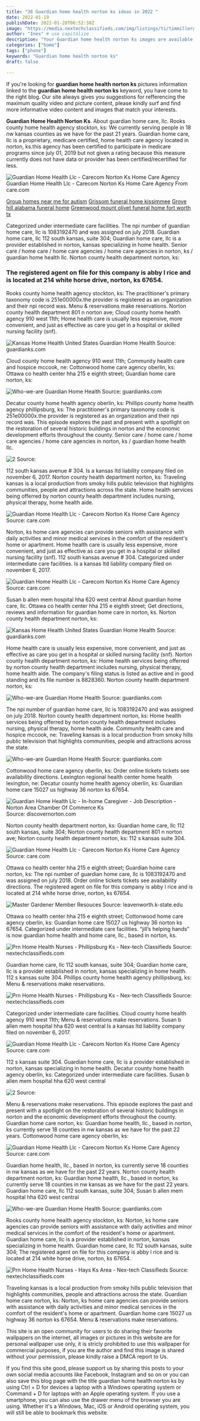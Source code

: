 ```yaml
---
title: "36 Guardian home health norton ks ideas in 2022 "
date: 2022-01-19
publishDate: 2022-01-20T06:52:38Z
image: "https://media.nextechclassifieds.com/img/listings/ti/timmillerghh/listing_pic_1835690_1608312384.jpeg"
author: "Ines" # use capitalize
description: "Your Guardian home health norton ks images are available in this site. Guardian home health norton ks are a topic that is being searched for and liked by netizens now. You can Find and Download the Guardian home health norton ks files here. Find and Download all free photos and vectors."
categories: ["home"]
tags: ["phone"]
keywords: "Guardian home health norton ks"
draft: false

---
```


If you're looking for **guardian home health norton ks** pictures information linked to the **guardian home health norton ks** keyword, you have come to the right  blog.  Our site always  gives you  suggestions  for refferencing  the maximum  quality video and picture  content, please kindly surf and find more informative video content and images  that match your interests.

**Guardian Home Health Norton Ks**. About guardian home care, llc. Rooks county home health agency stockton, ks: We currently serving people in 18 nw kansas counties as we have for the past 21 years. Guardian home care, llc is a proprietary, medicare certified, home health care agency located in norton, ks.this agency has been certified to participate in medicare programs since july 01, 2019 but not given a rating because this measure currently does not have data or provider has been certified/recertified for less.

![Guardian Home Health Llc - Carecom Norton Ks Home Care Agency](https://d1z3744m6z2h75.cloudfront.net/aws/fs/181/4090181_iwtPDZ07E7BUPQxUBoV-27ISoS1tTxJB4QK1fD55YWB39fG4pkIV8FHohXbBm-YAK2wGRj0Km7dGecr1FheC2w...jpg "Guardian Home Health Llc - Carecom Norton Ks Home Care Agency")
Guardian Home Health Llc - Carecom Norton Ks Home Care Agency From care.com

[Group homes near me for autism](/group-homes-near-me-for-autism/)
[Grissom funeral home kissimmee](/grissom-funeral-home-kissimmee/)
[Grove hill alabama funeral home](/grove-hill-alabama-funeral-home/)
[Greenwood mount olivet funeral home fort worth tx](/greenwood-mount-olivet-funeral-home-fort-worth-tx/)

Categorized under intermediate care facilities. The npi number of guardian home care, llc is 1083192470 and was assigned on july 2018. Guardian home care, llc 112 south kansas, suite 304; Guardian home care, llc is a provider established in norton, kansas specializing in home health. Senior care / home care / home care agencies / home care agencies in norton, ks / guardian home health llc. Norton county health department norton, ks:

### The registered agent on file for this company is abby l rice and is located at 214 white horse drive, norton, ks 67654.

Rooks county home health agency stockton, ks: The practitioner&#039;s primary taxonomy code is 251e00000x.the provider is registered as an organization and their npi record was. Menu &amp; reservations make reservations. Norton county health department 801 n norton ave; Cloud county home health agency 910 west 11th; Home health care is usually less expensive, more convenient, and just as effective as care you get in a hospital or skilled nursing facility (snf).


![Kansas Home Health United States Guardian Home Health](https://static.wixstatic.com/media/fd1645f6983c4507a7e8f62bc1bdaa13.jpg/v1/fill/w_560,h_372,al_c,q_80,usm_0.66_1.00_0.01/Senior%20couple%20hugging.webp "Kansas Home Health United States Guardian Home Health")
Source: guardianks.com

Cloud county home health agency 910 west 11th; Community health care and hospice mccook, ne: Cottonwood home care agency oberlin, ks: Ottawa co health center hha 215 e eighth street; Guardian home care norton, ks:

![Who-we-are Guardian Home Health](https://static.wixstatic.com/media/7d0a67_e86d7406845e4bb6bd3230ba36e67181~mv2_d_1222_1365_s_2.jpg/v1/fill/w_300,h_330,al_c,q_80,usm_0.66_1.00_0.01/Ruth&#039;s%20children%20shot.webp "Who-we-are Guardian Home Health")
Source: guardianks.com

Decatur county home health agency oberlin, ks: Phillips county home health agency phillipsburg, ks: The practitioner&#039;s primary taxonomy code is 251e00000x.the provider is registered as an organization and their npi record was. This episode explores the past and present with a spotlight on the restoration of several historic buildings in norton and the economic development efforts throughout the county. Senior care / home care / home care agencies / home care agencies in norton, ks / guardian home health llc.

![2](CBQTNk75aVs9gM "2")
Source: 

112 south kansas avenue # 304. Is a kansas ltd liability company filed on november 6, 2017. Norton county health department norton, ks: Traveling kansas is a local production from smoky hills public television that highlights communities, people and attractions across the state. Home health services being offerred by norton county health department includes nursing, physical therapy, home health aide.

![Guardian Home Health Llc - Carecom Norton Ks Home Care Agency](https://d1z3744m6z2h75.cloudfront.net/aws/fs/186/4090186_qv1N4Vxef1P-MA2vGXonTjsy2YxddJjn333HxiC4tucrCI_Vd1if7eYeYn9F8q_hTE7XnIO1lQD-Ni_jKgCz7A...jpeg "Guardian Home Health Llc - Carecom Norton Ks Home Care Agency")
Source: care.com

Norton, ks home care agencies can provide seniors with assistance with daily activities and minor medical services in the comfort of the resident&#039;s home or apartment. Home health care is usually less expensive, more convenient, and just as effective as care you get in a hospital or skilled nursing facility (snf). 112 south kansas avenue # 304. Categorized under intermediate care facilities. Is a kansas ltd liability company filed on november 6, 2017.

![Guardian Home Health Llc - Carecom Norton Ks Home Care Agency](https://d1z3744m6z2h75.cloudfront.net/aws/fs/166/4090166_e6ysYRTBCGHtLGG2bHaglAzHkJLQSdGO6fWOHdmE5CeENOaYHbD1t1SLXkVPyqjIpJt4YoBPm51U2tBQ70jPQg...jpg "Guardian Home Health Llc - Carecom Norton Ks Home Care Agency")
Source: care.com

Susan b allen mem hospital hha 620 west central About guardian home care, llc. Ottawa co health center hha 215 e eighth street; Get directions, reviews and information for guardian home care in norton, ks. Norton county health department norton, ks:

![Kansas Home Health United States Guardian Home Health](https://static.wixstatic.com/media/9156348f9b554babaa4d6c009ce2db0f.jpg/v1/fill/w_640,h_768,al_c,q_85,usm_0.66_1.00_0.01/9156348f9b554babaa4d6c009ce2db0f.webp "Kansas Home Health United States Guardian Home Health")
Source: guardianks.com

Home health care is usually less expensive, more convenient, and just as effective as care you get in a hospital or skilled nursing facility (snf). Norton county health department norton, ks: Home health services being offerred by norton county health department includes nursing, physical therapy, home health aide. The company&#039;s filing status is listed as active and in good standing and its file number is 8828360. Norton county health department norton, ks:

![Who-we-are Guardian Home Health](https://static.wixstatic.com/media/d9b902_e524041193354c8dacd2b59f9769fdbb~mv2.jpg/v1/fill/w_240,h_250,al_c,q_80,usm_0.66_1.00_0.01/Jennifer%20Wildeman%20head%20shot.webp "Who-we-are Guardian Home Health")
Source: guardianks.com

The npi number of guardian home care, llc is 1083192470 and was assigned on july 2018. Norton county health department norton, ks: Home health services being offerred by norton county health department includes nursing, physical therapy, home health aide. Community health care and hospice mccook, ne: Traveling kansas is a local production from smoky hills public television that highlights communities, people and attractions across the state.

![Who-we-are Guardian Home Health](https://static.wixstatic.com/media/7d0a67_4a4f243b4d3a417e978d725377f96431~mv2.jpg/v1/fill/w_220,h_324,al_c,q_80,usm_0.66_1.00_0.01/selfy%20(2).webp "Who-we-are Guardian Home Health")
Source: guardianks.com

Cottonwood home care agency oberlin, ks: Order online tickets tickets see availability directions. Lexington regional health center home health lexington, ne: Decatur county home health agency oberlin, ks: Guardian home care 15027 us highway 36 norton ks 67654.

![Guardian Home Health Llc - In-home Caregiver - Job Description - Norton Area Chamber Of Commerce Ks](https://chambermaster.blob.core.windows.net/images/customers/3527/members/117/jobs/45/JobSNPImage/GHH_logo.png "Guardian Home Health Llc - In-home Caregiver - Job Description - Norton Area Chamber Of Commerce Ks")
Source: discovernorton.com

Norton county health department norton, ks: Guardian home care, llc 112 south kansas, suite 304; Norton county health department 801 n norton ave; Norton county health department norton, ks: 112 s kansas suite 304.

![Guardian Home Health Llc - Carecom Norton Ks Home Care Agency](https://d1z3744m6z2h75.cloudfront.net/aws/fs/171/4090171_aN2-6r7C0clAkvGupD4D6jmMdXnA7GDKTFXJiQaCXTZ_TOALdUdE3jcpUjBvN5wFBpWHhM8yybv78q44PtCWbg...jpg "Guardian Home Health Llc - Carecom Norton Ks Home Care Agency")
Source: care.com

Ottawa co health center hha 215 e eighth street; Guardian home care norton, ks: The npi number of guardian home care, llc is 1083192470 and was assigned on july 2018. Order online tickets tickets see availability directions. The registered agent on file for this company is abby l rice and is located at 214 white horse drive, norton, ks 67654.

![Master Gardener Member Resouces](https://www.leavenworth.k-state.edu/images/graphics/3%20Mile%20Creek%20Clean%20Up.PNG "Master Gardener Member Resouces")
Source: leavenworth.k-state.edu

Ottawa co health center hha 215 e eighth street; Cottonwood home care agency oberlin, ks: Guardian home care 15027 us highway 36 norton ks 67654. Categorized under intermediate care facilities. “jill’s helping hands” is now guardian home health and home care, llc., based in norton, ks.

![Prn Home Health Nurses - Phillipsburg Ks - Nex-tech Classifieds](https://media.nextechclassifieds.com/img/listings/ti/timmillerghh/listing_pic_1835547_1608248569_CSi5rsi.jpeg "Prn Home Health Nurses - Phillipsburg Ks - Nex-tech Classifieds")
Source: nextechclassifieds.com

Guardian home care, llc 112 south kansas, suite 304; Guardian home care, llc is a provider established in norton, kansas specializing in home health. 112 s kansas suite 304. Phillips county home health agency phillipsburg, ks: Menu &amp; reservations make reservations.

![Prn Home Health Nurses - Phillipsburg Ks - Nex-tech Classifieds](https://media.nextechclassifieds.com/img/listings/ti/timmillerghh/listing_pic_1835547_1608248569.jpeg "Prn Home Health Nurses - Phillipsburg Ks - Nex-tech Classifieds")
Source: nextechclassifieds.com

Categorized under intermediate care facilities. Cloud county home health agency 910 west 11th; Menu &amp; reservations make reservations. Susan b allen mem hospital hha 620 west central Is a kansas ltd liability company filed on november 6, 2017.

![Guardian Home Health Llc - Carecom Norton Ks Home Care Agency](https://d1z3744m6z2h75.cloudfront.net/aws/fs/190/4090190_vLB8LYBTuSxZQwZuiDbN0weIcRJpQHX0oUB1iTA8rrcW60xfF_FclaEv92qjg1naIZ76meJYh40papwzUtlLaw...jpg "Guardian Home Health Llc - Carecom Norton Ks Home Care Agency")
Source: care.com

112 s kansas suite 304. Guardian home care, llc is a provider established in norton, kansas specializing in home health. Decatur county home health agency oberlin, ks: Categorized under intermediate care facilities. Susan b allen mem hospital hha 620 west central

![2](Nv46JHdIRCo-uM "2")
Source: 

Menu &amp; reservations make reservations. This episode explores the past and present with a spotlight on the restoration of several historic buildings in norton and the economic development efforts throughout the county. Guardian home care norton, ks: Guardian home health, llc., based in norton, ks currently serve 18 counties in nw kansas as we have for the past 22 years. Cottonwood home care agency oberlin, ks:

![Guardian Home Health Llc - Carecom Norton Ks Home Care Agency](https://d1z3744m6z2h75.cloudfront.net/aws/fs/181/4090181_iwtPDZ07E7BUPQxUBoV-27ISoS1tTxJB4QK1fD55YWB39fG4pkIV8FHohXbBm-YAK2wGRj0Km7dGecr1FheC2w...jpg "Guardian Home Health Llc - Carecom Norton Ks Home Care Agency")
Source: care.com

Guardian home health, llc., based in norton, ks currently serve 18 counties in nw kansas as we have for the past 22 years. Norton county health department norton, ks: Guardian home health, llc., based in norton, ks currently serve 18 counties in nw kansas as we have for the past 22 years. Guardian home care, llc 112 south kansas, suite 304; Susan b allen mem hospital hha 620 west central

![Who-we-are Guardian Home Health](https://static.wixstatic.com/media/7d0a67_a4d27555b67d4075a75b7979307a5191~mv2.jpg/v1/fill/w_260,h_332,al_c,q_80,usm_0.66_1.00_0.01/Ruth%20and%20Dave%20head%20shot.webp "Who-we-are Guardian Home Health")
Source: guardianks.com

Rooks county home health agency stockton, ks: Norton, ks home care agencies can provide seniors with assistance with daily activities and minor medical services in the comfort of the resident&#039;s home or apartment. Guardian home care, llc is a provider established in norton, kansas specializing in home health. Guardian home care, llc 112 south kansas, suite 304; The registered agent on file for this company is abby l rice and is located at 214 white horse drive, norton, ks 67654.

![Prn Home Health Nurses - Hays Ks Area - Nex-tech Classifieds](https://media.nextechclassifieds.com/img/listings/ti/timmillerghh/listing_pic_1835690_1608312384.jpeg "Prn Home Health Nurses - Hays Ks Area - Nex-tech Classifieds")
Source: nextechclassifieds.com

Traveling kansas is a local production from smoky hills public television that highlights communities, people and attractions across the state. Guardian home care norton, ks: Norton, ks home care agencies can provide seniors with assistance with daily activities and minor medical services in the comfort of the resident&#039;s home or apartment. Guardian home care 15027 us highway 36 norton ks 67654. Menu &amp; reservations make reservations.

This site is an open community for users to do sharing their favorite wallpapers on the internet, all images or pictures in this website are for personal wallpaper use only, it is stricly prohibited to use this wallpaper for commercial purposes, if you are the author and find this image is shared without your permission, please kindly raise a DMCA report to Us.

If you find this site good, please support us by sharing this posts to your own social media accounts like Facebook, Instagram and so on or you can also save this blog page with the title guardian home health norton ks by using Ctrl + D for devices a laptop with a Windows operating system or Command + D for laptops with an Apple operating system. If you use a smartphone, you can also use the drawer menu of the browser you are using. Whether it's a Windows, Mac, iOS or Android operating system, you will still be able to bookmark this website.
